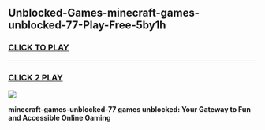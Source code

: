 
## Unblocked-Games-minecraft-games-unblocked-77-Play-Free-5by1h
<h3>
<a href="https://premium76.site?title=minecraft-games-unblocked-77&ref=21A">CLICK TO PLAY</a></h3>
<hr>

<h3>
<a href="https://premium76.site?title=minecraft-games-unblocked-77&ref=21A">CLICK 2 PLAY</a>
  
</h3>

<a href="https://premium76.site?title=minecraft-games-unblocked-77&ref=21A"><img src="https://clearcache.store/games.png"></a>


**minecraft-games-unblocked-77 games unblocked: Your Gateway to Fun and Accessible Online Gaming**
